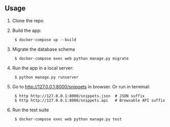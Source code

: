 ## Usage

1. Clone the repo

1. Build the app:

        $ docker-compose up --build

1. Migrate the database schema

        $ docker-compose exec web python manage.py migrate

1. Run the app in a local server:

        $ python manage.py runserver

1. Go to http://127.0.0.1:8000/snippets in browser. Or run in terminal:

        $ http http://127.0.0.1:8000/snippets.json  # JSON suffix
        $ http http://127.0.0.1:8000/snippets.api   # Browsable API suffix

1. Run the test suite

        $ docker-compose exec web python manage.py test
